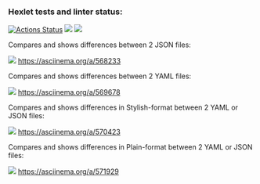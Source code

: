 ### Hexlet tests and linter status:
[![Actions Status](https://github.com/hamsterTears/frontend-project-46/workflows/hexlet-check/badge.svg)](https://github.com/hamsterTears/frontend-project-46/actions)
<a href="https://codeclimate.com/github/hamsterTears/frontend-project-46/maintainability"><img src="https://api.codeclimate.com/v1/badges/77a302ea4166a35c8856/maintainability" /></a>
<a href="https://codeclimate.com/github/hamsterTears/frontend-project-46/test_coverage"><img src="https://api.codeclimate.com/v1/badges/77a302ea4166a35c8856/test_coverage" /></a>

Compares and shows differences between 2 JSON files:

<a href="https://asciinema.org/a/568233" target="_blank"><img src="https://asciinema.org/a/568233.svg" /></a>
https://asciinema.org/a/568233


Compares and shows differences between 2 YAML files:

<a href="https://asciinema.org/a/569678" target="_blank"><img src="https://asciinema.org/a/569678.svg" /></a>
https://asciinema.org/a/569678


Compares and shows differences in Stylish-format between 2 YAML or JSON files:

<a href="https://asciinema.org/a/570423" target="_blank"><img src="https://asciinema.org/a/570423.svg" /></a>
https://asciinema.org/a/570423

Compares and shows differences in Plain-format between 2 YAML or JSON files:

<a href="https://asciinema.org/a/571929" target="_blank"><img src="https://asciinema.org/a/571929.svg" /></a>
https://asciinema.org/a/571929